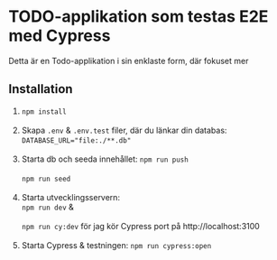 # TODO-applikation som testas E2E med Cypress

Detta är en Todo-applikation i sin enklaste form, där fokuset mer

## Installation

1.  `npm install` <br></br>
2.  Skapa `.env` & `.env.test` filer, där du länkar din databas: `DATABASE_URL="file:./**.db"` <br></br>
3.  Starta db och seeda innehållet:
    `npm run push` <br></br>
    `npm run seed`<br></br>
4.  Starta utvecklingsservern: <br>
    `npm run dev` & <br></br>
    `npm run cy:dev` för jag kör Cypress port på http://localhost:3100 <br></br>
5.  Starta Cypress & testningen:
    `npm run cypress:open`
